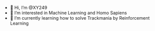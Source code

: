 - 👋 Hi, I’m @XY249
- 👀 I’m interested in Machine Learning and Homo Sapiens
- 🌱 I’m currently learning how to solve Trackmania by Reinforcement Learning

<!---
XY249/XY249 is a ✨ special ✨ repository because its `README.md` (this file) appears on your GitHub profile.
You can click the Preview link to take a look at your changes.
--->
